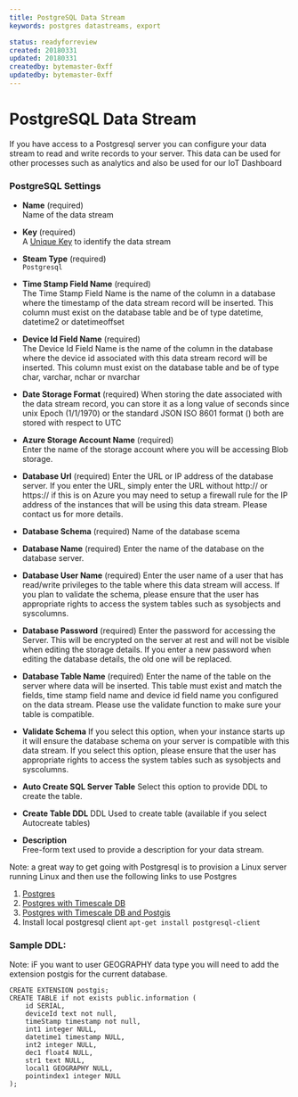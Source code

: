 ```yaml
---
title: PostgreSQL Data Stream
keywords: postgres datastreams, export

status: readyforreview
created: 20180331
updated: 20180331
createdby: bytemaster-0xff
updatedby: bytemaster-0xff
---
```

# PostgreSQL Data Stream

If you have access to a Postgresql server you can configure your data stream to read and write records to your server.  This data can be used for other processes such as analytics and also be used for our IoT Dashboard

### PostgreSQL Settings

* **Name** (required)  
Name of the data stream

* **Key** (required)  
A [Unique Key](../Topics/Keys.md) to identify the data stream

* **Steam Type** (required)  
`Postgresql`

* **Time Stamp Field Name** (required)  
The Time Stamp Field Name is the name of the column in a database where the timestamp of the data stream record will be inserted.  This column must exist on the database table and be of type datetime, datetime2 or datetimeoffset

* **Device Id Field Name** (required)    
The Device Id Field Name is the name of the column in the database where the device id associated with this data stream record will be inserted.  This column must exist on the database table and be of type char, varchar, nchar or nvarchar

* **Date Storage Format** (required)
When storing the date associated with the data stream record, you can store it as a long value of seconds since unix Epoch (1/1/1970) or the standard JSON ISO 8601 format () both are stored with respect to UTC

* **Azure Storage Account Name** (required)  
Enter the name of the storage account where you will be accessing Blob storage.

* **Database Url** (required)
Enter the URL or IP address of the database server.  If you enter the URL, simply enter the URL without http:// or https:// if this is on Azure you may need to setup a firewall rule for the IP address of the instances that will be using this data stream.  Please contact us for more details.

* **Database Schema** (required)
Name of the database scema

* **Database Name** (required)
Enter the name of the database on the database server.

* **Database User Name** (required)
Enter the user name of a user that has read/write privileges to the table where this data stream will access.  If you plan to validate the schema, please ensure that the user has appropriate rights to access the system tables such as sysobjects and syscolumns.

* **Database Password** (required)
Enter the password for accessing the Server.  This will be encrypted on the server at rest and will not be visible when editing the storage details.  If you enter a new password when editing the database details, the old one will be replaced.

* **Database Table Name** (required)
Enter the name of the table on the server where data will be inserted.  This table must exist and match the fields, time stamp field name and device id field name you configured on the data stream.  Please use the validate function to make sure your table is compatible.

* **Validate Schema**
If you select this option, when your instance starts up it will ensure the database schema on your server is compatible with this data stream.  If you select this option, please ensure that the user has appropriate rights to access the system tables such as sysobjects and syscolumns.

* **Auto Create SQL Server Table**
Select this option to provide DDL to create the table.

* **Create Table DDL**
DDL Used to create table (available if you select Autocreate tables)

* **Description**     
Free-form text used to provide a description for your data stream.

Note: a great way to get going with Postgresql is to provision a Linux server running Linux and then use the following links to use Postgres


1. [Postgres](https://hub.docker.com/_/postgres/)
1. [Postgres with Timescale DB](https://hub.docker.com/r/timescale/timescaledb/)
1. [Postgres with Timescale DB and Postgis](https://hub.docker.com/r/timescale/timescaledb-postgis/)
1. Install local postgresql client `apt-get install postgresql-client`


### Sample DDL:

Note: iF you want to user GEOGRAPHY data type you will need to add the extension postgis for the current database.

```
CREATE EXTENSION postgis;
CREATE TABLE if not exists public.information (
	id SERIAL,
    deviceId text not null,
	timeStamp timestamp not null,
    int1 integer NULL,
	datetime1 timestamp NULL,
	int2 integer NULL,
	dec1 float4 NULL,
	str1 text NULL,
	local1 GEOGRAPHY NULL,
	pointindex1 integer NULL
);
```



